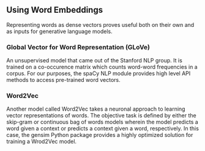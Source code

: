 ## Using Word Embeddings

Representing words as dense vectors proves useful both on their own and as inputs for generative language models.

### Global Vector for Word Representation (GLoVe)

An unsupervised model that came out of the Stanford NLP group. It is trained on a co-occurence matrix which counts word-word frequencies in a corpus. For our purposes, the spaCy NLP module provides high level API methods to access pre-trained word vectors.

### Word2Vec

Another model called Word2Vec takes a neuronal approach to learning vector representations of words. The objective task is defined by either the skip-gram or continuous bag of words models wherein the model predicts a word given a context or predicts a context given a word, respectively. In this case, the gensim Python package provides a highly optimized solution for training a Wrod2Vec model.
